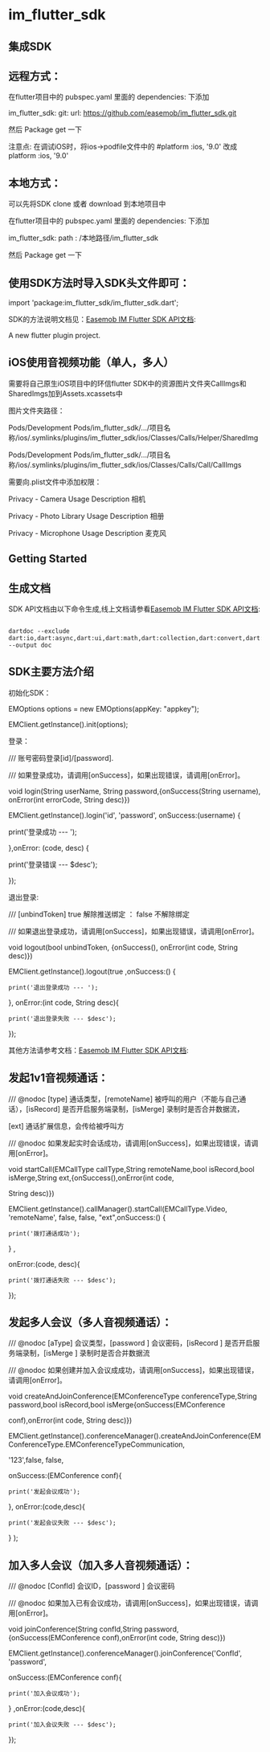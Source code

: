 # im_flutter_sdk

## 集成SDK

## 远程方式：

在flutter项目中的 pubspec.yaml 里面的 dependencies: 下添加

 im_flutter_sdk:
     git:
       url: https://github.com/easemob/im_flutter_sdk.git

然后 Package get 一下

注意点: 在调试iOS时，将ios->podfile文件中的 #platform :ios, '9.0' 改成 platform :ios, '9.0'

## 本地方式：

可以先将SDK clone 或者 download 到本地项目中

在flutter项目中的 pubspec.yaml 里面的 dependencies: 下添加

im_flutter_sdk:
    path : /本地路径/im_flutter_sdk

然后 Package get 一下


## 使用SDK方法时导入SDK头文件即可： 
import 'package:im_flutter_sdk/im_flutter_sdk.dart';  

SDK的方法说明文档见：[Easemob IM Flutter SDK API文档](https://easemob.github.io/im_flutter_sdk):

A new flutter plugin project.

## iOS使用音视频功能（单人，多人）

需要将自己原生iOS项目中的环信flutter SDK中的资源图片文件夹CallImgs和SharedImgs加到Assets.xcassets中

图片文件夹路径：

Pods/Development Pods/im_flutter_sdk/.../项目名称/ios/.symlinks/plugins/im_flutter_sdk/ios/Classes/Calls/Helper/SharedImg

Pods/Development Pods/im_flutter_sdk/.../项目名称/ios/.symlinks/plugins/im_flutter_sdk/ios/Classes/Calls/Call/CallImgs

需要向.plist文件中添加权限：

Privacy - Camera Usage Description          相机

Privacy - Photo Library Usage Description   相册

Privacy - Microphone Usage Description      麦克风

## Getting Started

## 生成文档

SDK API文档由以下命令生成,线上文档请参看[Easemob IM Flutter SDK API文档](https://easemob.github.io/im_flutter_sdk):

```shell

dartdoc --exclude dart:io,dart:async,dart:ui,dart:math,dart:collection,dart:convert,dart:core,dart:developer,dart:isolate,dart:typed_data --output doc
```


## SDK主要方法介绍

初始化SDK：

EMOptions options = new EMOptions(appKey: "appkey");

EMClient.getInstance().init(options);

登录：

/// 账号密码登录[id]/[password].

/// 如果登录成功，请调用[onSuccess]，如果出现错误，请调用[onError]。

void login(String userName, String password,{onSuccess(String username), onError(int errorCode, String desc)})

EMClient.getInstance().login('id', 'password', onSuccess:(username) {

  print('登录成功 --- ');
  
},onError: (code, desc) {

  print('登录错误 --- $desc');
  
});

退出登录:

/// [unbindToken] true 解除推送绑定 ： false 不解除绑定

/// 如果退出登录成功，请调用[onSuccess]，如果出现错误，请调用[onError]。

void logout(bool unbindToken, {onSuccess(), onError(int code, String desc)})

EMClient.getInstance().logout(true ,onSuccess:() {

    print('退出登录成功 --- ');
    
}, onError:(int code, String desc){

    print('退出登录失败 --- $desc');

});

其他方法请参考文档：[Easemob IM Flutter SDK API文档](https://easemob.github.io/im_flutter_sdk):

## 发起1v1音视频通话：

/// @nodoc [type] 通话类型，[remoteName] 被呼叫的用户（不能与自己通话），[isRecord] 是否开启服务端录制，[isMerge] 录制时是否合并数据流，

[ext] 通话扩展信息，会传给被呼叫方

/// @nodoc 如果发起实时会话成功，请调用[onSuccess]，如果出现错误，请调用[onError]。

void startCall(EMCallType callType,String remoteName,bool isRecord,bool isMerge,String ext,{onSuccess(),onError(int code, 

String desc)})
        
EMClient.getInstance().callManager().startCall(EMCallType.Video, 'remoteName', false, false, "ext",onSuccess:() {

    print('拨打通话成功');
  
} ,
    
onError:(code, desc){
  
    print('拨打通话失败 --- $desc');
    
});

## 发起多人会议（多人音视频通话）：

/// @nodoc [aType] 会议类型，[password ] 会议密码，[isRecord ] 是否开启服务端录制，[isMerge ] 录制时是否合并数据流

/// @nodoc 如果创建并加入会议成成功，请调用[onSuccess]，如果出现错误，请调用[onError]。

void createAndJoinConference(EMConferenceType conferenceType,String password,bool isRecord,bool isMerge{onSuccess(EMConference 

conf),onError(int code, String desc)})
        
EMClient.getInstance().conferenceManager().createAndJoinConference(EMConferenceType.EMConferenceTypeCommunication,

'123',false, false,

onSuccess:(EMConference conf){
    
    print('发起会议成功');

}, onError:(code,desc){

    print('发起会议失败 --- $desc');
    
} );

## 加入多人会议（加入多人音视频通话）：

/// @nodoc [ConfId] 会议ID，[password ] 会议密码

/// @nodoc 如果加入已有会议成功，请调用[onSuccess]，如果出现错误，请调用[onError]。

void joinConference(String confId,String password,{onSuccess(EMConference conf),onError(int code, String desc)})

EMClient.getInstance().conferenceManager().joinConference('ConfId', 'password',

onSuccess:(EMConference conf){
      
    print('加入会议成功');
      
} ,onError:(code,desc){

    print('加入会议失败 --- $desc');
       
});
